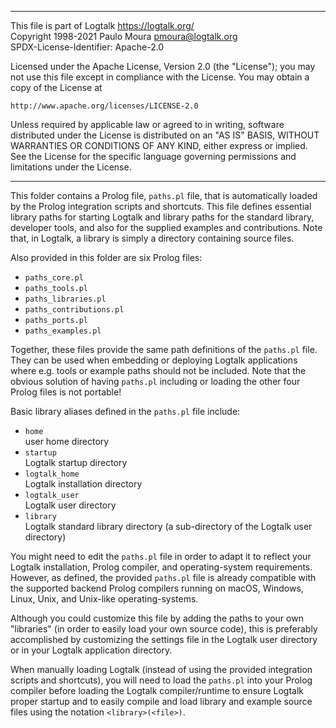 ________________________________________________________________________

This file is part of Logtalk <https://logtalk.org/>  
Copyright 1998-2021 Paulo Moura <pmoura@logtalk.org>  
SPDX-License-Identifier: Apache-2.0

Licensed under the Apache License, Version 2.0 (the "License");
you may not use this file except in compliance with the License.
You may obtain a copy of the License at

    http://www.apache.org/licenses/LICENSE-2.0

Unless required by applicable law or agreed to in writing, software
distributed under the License is distributed on an "AS IS" BASIS,
WITHOUT WARRANTIES OR CONDITIONS OF ANY KIND, either express or implied.
See the License for the specific language governing permissions and
limitations under the License.
________________________________________________________________________


This folder contains a Prolog file, `paths.pl` file, that is automatically
loaded by the Prolog integration scripts and shortcuts. This file defines
essential library paths for starting Logtalk and library paths for the
standard library, developer tools, and also for the supplied examples
and contributions. Note that, in Logtalk, a library is simply a directory
containing source files.

Also provided in this folder are six Prolog files:

- `paths_core.pl`
- `paths_tools.pl`
- `paths_libraries.pl`
- `paths_contributions.pl`
- `paths_ports.pl`
- `paths_examples.pl`

Together, these files provide the same path definitions of the `paths.pl`
file. They can be used when embedding or deploying Logtalk applications
where e.g. tools or example paths should not be included. Note that the
obvious solution of having `paths.pl` including or loading the other four
Prolog files is not portable!

Basic library aliases defined in the `paths.pl` file include:

- `home`  
	user home directory
- `startup`  
	Logtalk startup directory
- `logtalk_home`  
	Logtalk installation directory
- `logtalk_user`  
	Logtalk user directory
- `library`  
	Logtalk standard library directory (a sub-directory of the Logtalk user directory)

You might need to edit the `paths.pl` file in order to adapt it to 
reflect your Logtalk installation, Prolog compiler, and operating-system 
requirements. However, as defined, the provided `paths.pl` file is already
compatible with the supported backend Prolog compilers running on macOS,
Windows, Linux, Unix, and Unix-like operating-systems.

Although you could customize this file by adding the paths to your own
"libraries" (in order to easily load your own source code), this is
preferably accomplished by customizing the settings file in the Logtalk
user directory or in your Logtalk application directory.

When manually loading Logtalk (instead of using the provided integration
scripts and shortcuts), you will need to load the `paths.pl` into your
Prolog compiler before loading the Logtalk compiler/runtime to ensure
Logtalk proper startup and to easily compile and load library and example
source files using the notation `<library>(<file>)`.
